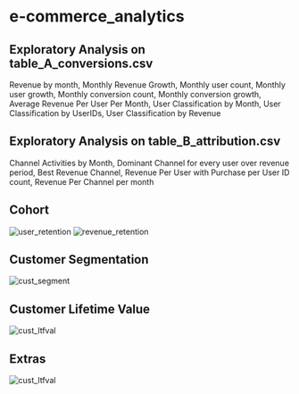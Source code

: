 # e-commerce_analytics
## Exploratory Analysis on table_A_conversions.csv
Revenue by month, Monthly Revenue Growth, Monthly user count, Monthly user growth, Monthly conversion count, Monthly conversion growth, Average Revenue Per User Per Month, User Classification by Month, User Classification by UserIDs, User Classification by Revenue

## Exploratory Analysis on table_B_attribution.csv
Channel Activities by Month, Dominant Channel for every user over revenue period, Best Revenue Channel, Revenue Per User with Purchase per User ID count, Revenue Per Channel per month

## Cohort
<img src="https://lh6.googleusercontent.com/aPk9V-fj1owy6iC38EbrthG76DWm5xPKerweto5PLa6g8TEc2p---P_hTbg5TH0EyxKkxIVGS1YiY9Q-ANj4lRYOcImdzVSVMRszQD2s=s714" alt="user_retention">

<img src="https://lh3.googleusercontent.com/eKt6KdAZrsZ8FcULVVn6x7RTvZjVkUtnv_js4LKYB8W_Sj0upLvTs42624TyFIpFqpIoRuSNdEwKjbx51k6oAvglDPaL8ZJYMWMRA7CU=s739" alt="revenue_retention">

## Customer Segmentation
<img src="https://lh5.googleusercontent.com/Ks3ubeRETwXjnogvTTn590-9yTMzbrGwBBlFxBc4GmAMwaVUY5E46RHS1UmUXiJDImAuQRl-IYj4yw2NZ0dwrRjSHwpgybQykbLF9eUP=s402" alt="cust_segment">

## Customer Lifetime Value
<img src="https://lh5.googleusercontent.com/KmCsTiiOSwF9HfWr6S-olWIy8Lkx_TeaBLHBWT-q8DZ0xyP3tFw92uGKNWBuGuomhwMlQwYdc_v3IEELo9Veu8sey7R8lqBsnbkrWTEa=s638" alt="cust_ltfval">

## Extras
<img src="https://lh6.googleusercontent.com/z5fw45JtAxmK3zdGTFcD29iMCqkXCucs1xezI0V8K0qiVvCVyclAt0DMi2sebTi5ar_JFmtxvnTc66Wp6Y9sedYsCranGScKMES3U-U=s438" alt="cust_ltfval">
